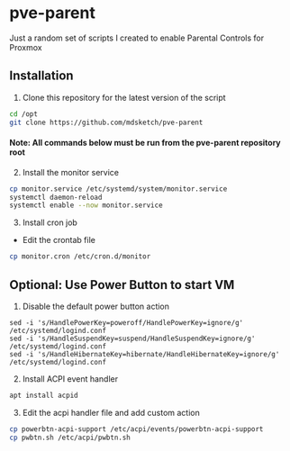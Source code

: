 # pve-parent
Just a random set of scripts I created to enable Parental Controls for Proxmox


## Installation
1. Clone this repository for the latest version of the script

```bash
cd /opt
git clone https://github.com/mdsketch/pve-parent
```

#### Note: All commands below must be run from the pve-parent repository root

2. Install the monitor service

```bash
cp monitor.service /etc/systemd/system/monitor.service
systemctl daemon-reload
systemctl enable --now monitor.service
```

3. Install cron job

- Edit the crontab file

```bash
cp monitor.cron /etc/cron.d/monitor
```


## Optional: Use Power Button to start VM
1. Disable the default power button action

```
sed -i 's/HandlePowerKey=poweroff/HandlePowerKey=ignore/g' /etc/systemd/logind.conf
sed -i 's/HandleSuspendKey=suspend/HandleSuspendKey=ignore/g' /etc/systemd/logind.conf
sed -i 's/HandleHibernateKey=hibernate/HandleHibernateKey=ignore/g' /etc/systemd/logind.conf
```

2. Install ACPI event handler

```bash
apt install acpid
```

3. Edit the acpi handler file and add custom action

```bash
cp powerbtn-acpi-support /etc/acpi/events/powerbtn-acpi-support
cp pwbtn.sh /etc/acpi/pwbtn.sh
```
 

